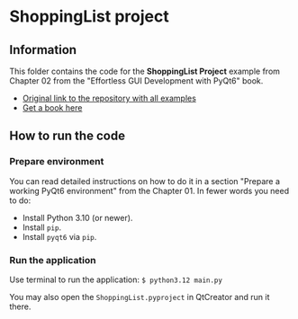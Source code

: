# ShoppingList project


## Information

This folder contains the code for the **ShoppingList Project** example from Chapter 02
from the "Effortless GUI Development with PyQt6" book.

- [Original link to the repository with all examples](https://github.com/PacktPublishing/Effortless-GUI-Development-with-PyQt6)
- [Get a book here](https://www.packtpub.com/)

## How to run the code

### Prepare environment

You can read detailed instructions on how to do it in a section
"Prepare a working PyQt6 environment" from the Chapter 01.
In fewer words you need to do:

- Install Python 3.10 (or newer).
- Install `pip`.
- Install `pyqt6` via `pip`.

### Run the application

Use terminal to run the application: `$ python3.12 main.py`

You may also open the `ShoppingList.pyproject` in QtCreator and run it there.
